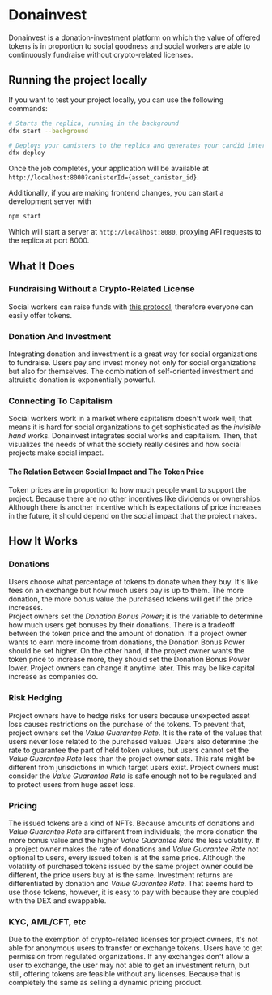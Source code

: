 # Donainvest

Donainvest is a donation-investment platform on which the value of offered tokens is in proportion to social goodness and social workers are able to continuously fundraise without crypto-related licenses.

## Running the project locally

If you want to test your project locally, you can use the following commands:

```bash
# Starts the replica, running in the background
dfx start --background

# Deploys your canisters to the replica and generates your candid interface
dfx deploy
```

Once the job completes, your application will be available at `http://localhost:8000?canisterId={asset_canister_id}`.

Additionally, if you are making frontend changes, you can start a development server with

```bash
npm start
```

Which will start a server at `http://localhost:8080`, proxying API requests to the replica at port 8000.

## What It Does

### Fundraising Without a Crypto-Related License

Social workers can raise funds with [this protocol](https://github.com/kentomisawa/lfico), therefore everyone can easily offer tokens. 

### Donation And Investment

Integrating donation and investment is a great way for social organizations to fundraise. Users pay and invest money not only for social organizations but also for themselves. The combination of self-oriented investment and altruistic donation is exponentially powerful.

### Connecting To Capitalism

Social workers work in a market where capitalism doesn't work well; that means it is hard for social organizations to get sophisticated as the *invisible hand* works. Donainvest integrates social works and capitalism. Then, that visualizes the needs of what the society really desires and how social projects make social impact.

#### The Relation Between Social Impact and The Token Price

Token prices are in proportion to how much people want to support the project. Because there are no other incentives like dividends or ownerships. Although there is another incentive which is expectations of price increases in the future, it should depend on the social impact that the project makes. 

## How It Works

### Donations

Users choose what percentage of tokens to donate when they buy. It's like fees on an exchange but how much users pay is up to them. The more donation, the more bonus value the purchased tokens will get if the price increases.  
Project owners set the *Donation Bonus Power*; it is the variable to determine how much users get bonuses by their donations. There is a tradeoff between the token price and the amount of donation. If a project owner wants to earn more income from donations, the Donation Bonus Power should be set higher. On the other hand, if the project owner wants the token price to increase more, they should set the Donation Bonus Power lower. Project owners can change it anytime later. This may be like capital increase as companies do.

### Risk Hedging

Project owners have to hedge risks for users because unexpected asset loss causes restrictions on the purchase of the tokens. To prevent that, project owners set the *Value Guarantee Rate*. It is the rate of the values that users never lose related to the purchased values. Users also determine the rate to guarantee the part of held token values, but users cannot set the *Value Guarantee Rate* less than the project owner sets. This rate might be different from jurisdictions in which target users exist. Project owners must consider the *Value Guarantee Rate* is safe enough not to be regulated and to protect users from huge asset loss.

### Pricing

The issued tokens are a kind of NFTs. Because amounts of donations and *Value Guarantee Rate* are different from individuals; the more donation the more bonus value and the higher *Value Guarantee Rate* the less volatility. If a project owner makes the rate of donations and *Value Guarantee Rate* not optional to users, every issued token is at the same price. Although the volatility of purchased tokens issued by the same project owner could be different, the price users buy at is the same. Investment returns are differentiated by donation and *Value Guarantee Rate*. That seems hard to use those tokens, however, it is easy to pay with because they are coupled with the DEX and swappable. 

### KYC, AML/CFT, etc

Due to the exemption of crypto-related licenses for project owners, it's not able for anonymous users to transfer or exchange tokens. Users have to get permission from regulated organizations. If any exchanges don't allow a user to exchange, the user may not able to get an investment return, but still, offering tokens are feasible without any licenses. Because that is completely the same as selling a dynamic pricing product.
